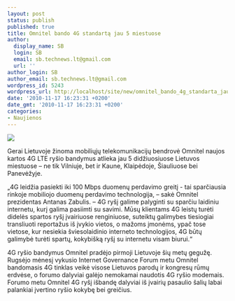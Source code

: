 ```yaml
---
layout: post
status: publish
published: true
title: Omnitel bando 4G standartą jau 5 miestuose
author:
  display_name: SB
  login: SB
  email: sb.technews.lt@gmail.com
  url: ''
author_login: SB
author_email: sb.technews.lt@gmail.com
wordpress_id: 5243
wordpress_url: http://localhost/site/new/omnitel_bando_4g_standarta_jau_5_miestuose/
date: '2010-11-17 16:23:31 +0200'
date_gmt: '2010-11-17 16:23:31 +0200'
categories:
- Naujienos
---
```

<div class="imgright"><img src="http://t0.gstatic.com/images?q=tbn:6Y9cwtfCcN0TUM:http://static.techwithoutwires.com/techwithoutwires.com/imgname--the_new_sony_ericsson_ec400_hspa_cards---50226711--EC400_Front_Angle40-thumb.jpg"  /></div>
<p>Gerai Lietuvoje žinoma mobiliųjų telekomunikacijų bendrovė Omnitel naujos kartos 4G LTE ryšio bandymus atlieka jau 5 didžiuosiuose Lietuvos miestuose – ne tik Vilniuje, bet ir Kaune, Klaipėdoje, Šiauliuose bei Panevėžyje.</p>
<p>„4G leidžia pasiekti iki 100 Mbps duomenų perdavimo greitį - tai sparčiausia rinkoje mobiliojo duomenų perdavimo technologija, – sakė Omnitel prezidentas Antanas Zabulis. – 4G ryšį galime palyginti su sparčiu laidiniu internetu, kurį galima pasiimti su savimi. Mūsų klientams 4G leistų turėti didelės spartos ryšį įvairiuose renginiuose, suteiktų galimybes tiesiogiai transliuoti reportažus iš įvykio vietos, o mažoms įmonėms, ypač tose vietose, kur nesiekia šviesolaidinio interneto technologijos, 4G būtų galimybė turėti spartų, kokybišką ryšį su internetu visam biurui.“</p>
<p>4G ryšio bandymus Omnitel pradėjo pirmoji Lietuvoje šių metų gegužę. Rugsėjo mėnesį vykusio Internet Governance Forum metu Omnitel bandomasis 4G tinklas veikė visose Lietuvos parodų ir kongresų rūmų erdvėse, o forumo dalyviai galėjo nemokamai naudotis 4G ryšio modemais. Forumo metu Omnitel 4G ryšį išbandę dalyviai iš įvairių pasaulio šalių labai palankiai įvertino ryšio kokybę bei greičius.</p>
